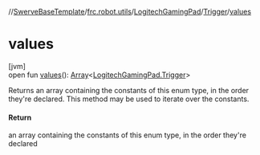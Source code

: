 //[SwerveBaseTemplate](../../../../index.md)/[frc.robot.utils](../../index.md)/[LogitechGamingPad](../index.md)/[Trigger](index.md)/[values](values.md)

# values

[jvm]\
open fun [values](values.md)(): [Array](https://kotlinlang.org/api/latest/jvm/stdlib/kotlin/-array/index.html)&lt;[LogitechGamingPad.Trigger](index.md)&gt;

Returns an array containing the constants of this enum type, in the order they're declared. This method may be used to iterate over the constants.

#### Return

an array containing the constants of this enum type, in the order they're declared
